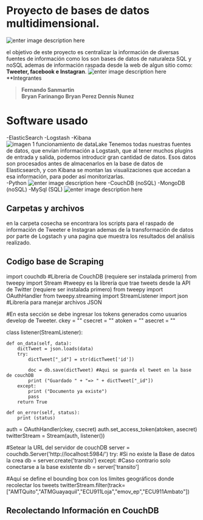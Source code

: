 # Proyecto de bases de datos multidimensional.
![enter image description here](https://www.epn.edu.ec/wp-content/uploads/LOGO_EPN.jpg)


el objetivo de este proyecto es centralizar la información de diversas fuentes de información como los son bases de datos de naturaleza SQL y noSQL ademas de información raspada desde la web de algun sitio como: **Tweeter, facebook e Instagran**.
![enter image description here](https://cdn.clipart.email/b180b9565b4028a3cfa4a1549fb2924d_facebook-twitter-instagram-png-facebook-twitter-instagram-png-_1080-576.png)
**Integrantes
>**Fernando Sanmartin			
>Bryan Farinango
>Bryan Perez
>Dennis Nunez**

# Software usado

-ElasticSearch
-Logstash
-Kibana
![imagen 1 funcionamiento de dataLake Tenemos todas nuestras fuentes de datos, que envían información a Logstash, que al tener muchos plugins de entrada y salida, podemos introducir gran cantidad de datos. Esos datos son procesados antes de almacenarlos en la base de datos de Elasticsearch, y con Kibana se montan las visualizaciones que accedan a esa información, para poder así monitorizarlas.](https://dc722jrlp2zu8.cloudfront.net/media/cache/ac/fb/acfb8540e183c26ce471e0370d80d470.webp)
-Python
![enter image description here](https://gameartschool.eu/wp-content/uploads/2018/09/python-logo-master-v3-TM.png)
-CouchDB (noSQL)
-MongoDB (noSQL)
-MySql (SQL)
![enter image description here](https://image.slidesharecdn.com/20100123dodugi-alt-100124141539-phpapp02/95/couchdb-vs-mongodb-2-728.jpg?cb=1285493025)

## Carpetas y archivos

en la carpeta cosecha se encontrara los scripts para el raspado de información de Tweeter e Instagran ademas de la transformación de datos por parte de Logstach y una pagina que muestra los resultados del análisis realizado. 

## Codigo base de Scraping

   import couchdb #Libreria de CouchDB (requiere ser instalada primero)
 from tweepy import Stream #tweepy es la librería que trae tweets desde la API de Twitter (requiere ser instalada primero)
from tweepy import OAuthHandler
from tweepy.streaming import StreamListener
import json #Librería para manejar archivos JSON

#En esta sección se debe ingresar los tokens generados como usuarios develop de Tweeter.
ckey = ""
csecret = ""
atoken = ""
asecret = ""

class listener(StreamListener):
    
    def on_data(self, data):
        dictTweet = json.loads(data)
        try:
            dictTweet["_id"] = str(dictTweet['id'])
           
            doc = db.save(dictTweet) #Aqui se guarda el tweet en la base de couchDB
            print ("Guardado " + "=> " + dictTweet["_id"])
        except:
            print ("Documento ya existe")
            pass
        return True
    
    def on_error(self, status):
        print (status)
        
auth = OAuthHandler(ckey, csecret)
auth.set_access_token(atoken, asecret)
twitterStream = Stream(auth, listener())

#Setear la URL del servidor de couchDB
server = couchdb.Server('http://localhost:5984/')
try:
    #Si no existe la Base de datos la crea
    db = server.create('transito')
except:
    #Caso contrario solo conectarse a la base existente
    db = server['transito']
    
#Aquí se define el bounding box con los limites geográficos donde recolectar los tweets
twitterStream.filter(track=["AMTQuito","ATMGuayaquil","ECU911Loja","emov_ep","ECU911Ambato"])


## Recolectando Información en CouchDB




